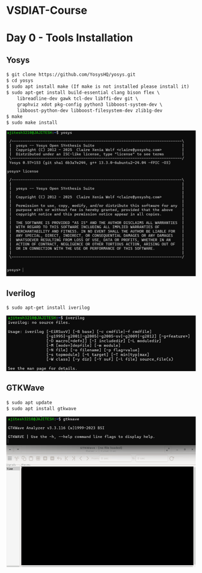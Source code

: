 # VSDIAT-Course
# Day 0 - Tools Installation
## Yosys
```
$ git clone https://github.com/YosysHQ/yosys.git
$ cd yosys 
$ sudo apt install make (If make is not installed please install it) 
$ sudo apt-get install build-essential clang bison flex \
    libreadline-dev gawk tcl-dev libffi-dev git \
    graphviz xdot pkg-config python3 libboost-system-dev \
    libboost-python-dev libboost-filesystem-dev zlib1g-dev
$ make 
$ sudo make install
```
<img width="575" alt="yosys" src="https://github.com/DeveloperAjiteshJ/VSDIAT-Course/blob/main/1.png">

## Iverilog
```
$ sudo apt-get install iverilog
```
<img width="702" alt="iverilog" src="https://github.com/DeveloperAjiteshJ/VSDIAT-Course/blob/main/2.png">

## GTKWave
```
$ sudo apt update
$ sudo apt install gtkwave
```
<img width="604" alt="gtkwave2" src="https://github.com/DeveloperAjiteshJ/VSDIAT-Course/blob/main/3.png">
</details>
